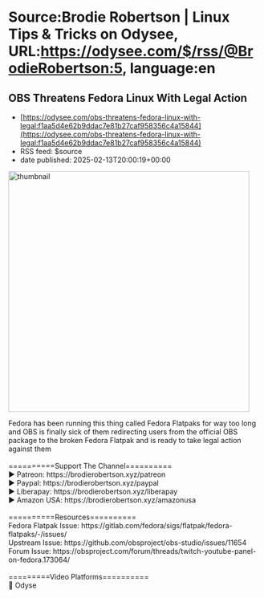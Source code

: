 # Source:Brodie Robertson | Linux Tips & Tricks on Odysee, URL:https://odysee.com/$/rss/@BrodieRobertson:5, language:en

## OBS Threatens Fedora Linux With Legal Action
 - [https://odysee.com/obs-threatens-fedora-linux-with-legal:f1aa5d4e62b9ddac7e81b27caf958356c4a15844](https://odysee.com/obs-threatens-fedora-linux-with-legal:f1aa5d4e62b9ddac7e81b27caf958356c4a15844)
 - RSS feed: $source
 - date published: 2025-02-13T20:00:19+00:00

<p><img src="https://thumbnails.lbry.com/dJJvq3dpylM" width="480" alt="thumbnail" title="OBS Threatens Fedora Linux With Legal Action" /></p>Fedora has been running this thing called Fedora Flatpaks for way too long and OBS is finally sick of them redirecting users from the official OBS package to the broken Fedora Flatpak and is ready to take legal action against them<br /><br />==========Support The Channel==========<br />► Patreon: https://brodierobertson.xyz/patreon<br />► Paypal: https://brodierobertson.xyz/paypal<br />► Liberapay: https://brodierobertson.xyz/liberapay<br />► Amazon USA: https://brodierobertson.xyz/amazonusa<br /><br />==========Resources==========<br />Fedora Flatpak Issue: https://gitlab.com/fedora/sigs/flatpak/fedora-flatpaks/-/issues/<br />Upstream Issue: https://github.com/obsproject/obs-studio/issues/11654<br />Forum Issue: https://obsproject.com/forum/threads/twitch-youtube-panel-on-fedora.173064/<br /><br />=========Video Platforms==========<br />🎥 Odyse

